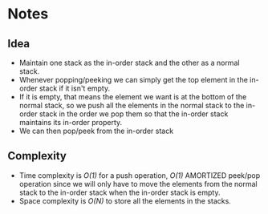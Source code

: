 # Notes

## Idea
* Maintain one stack as the in-order stack and the other as a normal stack.
* Whenever popping/peeking we can simply get the top element in the in-order stack if it isn't empty.
* If it is empty, that means the element we want is at the bottom of the normal stack, so we push all the elements in the normal stack to the in-order stack in the order we pop them so that the in-order stack maintains its in-order property.
* We can then pop/peek from the in-order stack

## Complexity
* Time complexity is *O(1)* for a push operation, *O(1)* AMORTIZED peek/pop operation since we will only have to move the elements from the normal stack to the in-order stack when the in-order stack is empty.
* Space complexity is *O(N)* to store all the elements in the stacks.
